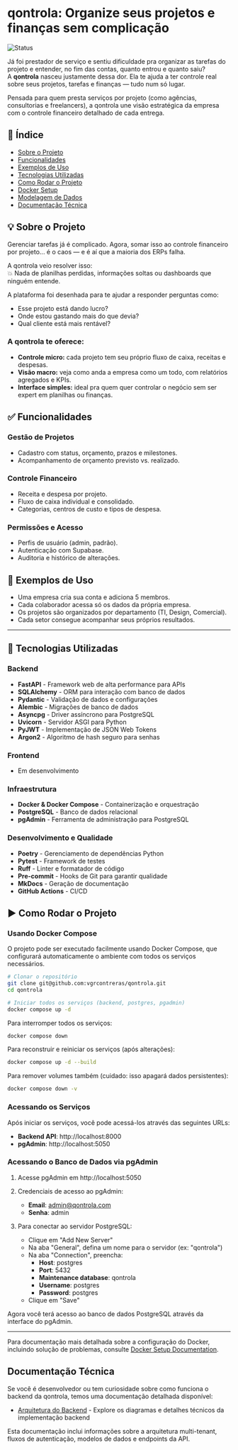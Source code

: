 # qontrola: Organize seus projetos e finanças sem complicação

![Status](https://img.shields.io/badge/Status-Em%20Desenvolvimento-yellow)

Já foi prestador de serviço e sentiu dificuldade pra organizar as tarefas do projeto e entender, no fim das contas, quanto entrou e quanto saiu?  
A **qontrola** nasceu justamente dessa dor. Ela te ajuda a ter controle real sobre seus projetos, tarefas e finanças — tudo num só lugar.

Pensada para quem presta serviços por projeto (como agências, consultorias e freelancers), a qontrola une visão estratégica da empresa com o controle financeiro detalhado de cada entrega.

## 📌 Índice

- [Sobre o Projeto](#💡-sobre-o-projeto)
- [Funcionalidades](#✅-funcionalidades)
- [Exemplos de Uso](#🧩-exemplos-de-uso)
- [Tecnologias Utilizadas](#🔧-tecnologias-utilizadas)
- [Como Rodar o Projeto](#▶️-como-rodar-o-projeto)
- [Docker Setup](#🐳-docker-setup)
- [Modelagem de Dados](#🧠-modelagem-de-dados)
- [Documentação Técnica](#📚-documentação-técnica)

## 💡 Sobre o Projeto

Gerenciar tarefas já é complicado. Agora, somar isso ao controle financeiro por projeto... é o caos — e é aí que a maioria dos ERPs falha.

A qontrola veio resolver isso:  
💥 Nada de planilhas perdidas, informações soltas ou dashboards que ninguém entende.

A plataforma foi desenhada para te ajudar a responder perguntas como:
- Esse projeto está dando lucro?
- Onde estou gastando mais do que devia?
- Qual cliente está mais rentável?

### A qontrola te oferece:
- **Controle micro:** cada projeto tem seu próprio fluxo de caixa, receitas e despesas.
- **Visão macro:** veja como anda a empresa como um todo, com relatórios agregados e KPIs.
- **Interface simples:** ideal pra quem quer controlar o negócio sem ser expert em planilhas ou finanças.

## ✅ Funcionalidades

### Gestão de Projetos
- Cadastro com status, orçamento, prazos e milestones.
- Acompanhamento de orçamento previsto vs. realizado.

### Controle Financeiro
- Receita e despesa por projeto.
- Fluxo de caixa individual e consolidado.
- Categorias, centros de custo e tipos de despesa.

### Permissões e Acesso
- Perfis de usuário (admin, padrão).
- Autenticação com Supabase.
- Auditoria e histórico de alterações.

## 🧩 Exemplos de Uso

- Uma empresa cria sua conta e adiciona 5 membros.
- Cada colaborador acessa só os dados da própria empresa.
- Os projetos são organizados por departamento (TI, Design, Comercial).
- Cada setor consegue acompanhar seus próprios resultados.

---

## 🔧 Tecnologias Utilizadas

### Backend
- **FastAPI** - Framework web de alta performance para APIs
- **SQLAlchemy** - ORM para interação com banco de dados
- **Pydantic** - Validação de dados e configurações
- **Alembic** - Migrações de banco de dados
- **Asyncpg** - Driver assíncrono para PostgreSQL
- **Uvicorn** - Servidor ASGI para Python
- **PyJWT** - Implementação de JSON Web Tokens
- **Argon2** - Algoritmo de hash seguro para senhas

### Frontend
- Em desenvolvimento

### Infraestrutura
- **Docker & Docker Compose** - Containerização e orquestração
- **PostgreSQL** - Banco de dados relacional
- **pgAdmin** - Ferramenta de administração para PostgreSQL

### Desenvolvimento e Qualidade
- **Poetry** - Gerenciamento de dependências Python
- **Pytest** - Framework de testes
- **Ruff** - Linter e formatador de código
- **Pre-commit** - Hooks de Git para garantir qualidade
- **MkDocs** - Geração de documentação
- **GitHub Actions** - CI/CD


## ▶️ Como Rodar o Projeto

### Usando Docker Compose

O projeto pode ser executado facilmente usando Docker Compose, que configurará automaticamente o ambiente com todos os serviços necessários.

```bash
# Clonar o repositório
git clone git@github.com:vgrcontreras/qontrola.git
cd qontrola

# Iniciar todos os serviços (backend, postgres, pgadmin)
docker compose up -d
```

Para interromper todos os serviços:
```bash
docker compose down
```

Para reconstruir e reiniciar os serviços (após alterações):
```bash
docker compose up -d --build
```

Para remover volumes também (cuidado: isso apagará dados persistentes):
```bash
docker compose down -v
```

### Acessando os Serviços

Após iniciar os serviços, você pode acessá-los através das seguintes URLs:

- **Backend API**: http://localhost:8000
- **pgAdmin**: http://localhost:5050

### Acessando o Banco de Dados via pgAdmin

1. Acesse pgAdmin em http://localhost:5050
2. Credenciais de acesso ao pgAdmin:
   - **Email**: admin@qontrola.com
   - **Senha**: admin

3. Para conectar ao servidor PostgreSQL:
   - Clique em "Add New Server"
   - Na aba "General", defina um nome para o servidor (ex: "qontrola")
   - Na aba "Connection", preencha:
     - **Host**: postgres
     - **Port**: 5432
     - **Maintenance database**: qontrola
     - **Username**: postgres
     - **Password**: postgres
   - Clique em "Save"

Agora você terá acesso ao banco de dados PostgreSQL através da interface do pgAdmin.

---

Para documentação mais detalhada sobre a configuração do Docker, incluindo solução de problemas, consulte [Docker Setup Documentation](docs/docker-setup.md).

## Documentação Técnica

Se você é desenvolvedor ou tem curiosidade sobre como funciona o backend da qontrola, temos uma documentação detalhada disponível:

- [Arquitetura do Backend](backend/docs/README.md) - Explore os diagramas e detalhes técnicos da implementação backend

Esta documentação inclui informações sobre a arquitetura multi-tenant, fluxos de autenticação, modelos de dados e endpoints da API.
